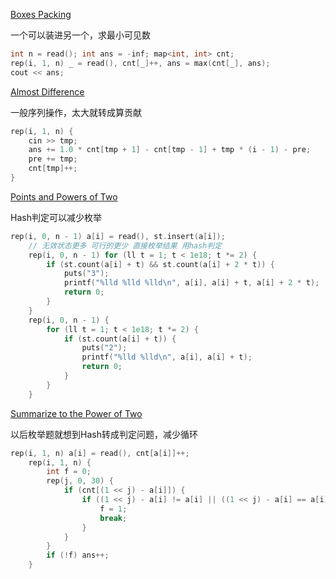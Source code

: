 [Boxes Packing](https://vjudge.net/problem/CodeForces-903C)

一个可以装进另一个，求最小可见数

```cpp
int n = read(); int ans = -inf; map<int, int> cnt;
rep(i, 1, n) _ = read(), cnt[_]++, ans = max(cnt[_], ans);
cout << ans;
```



[Almost Difference](https://vjudge.net/problem/CodeForces-903D)

一般序列操作，太大就转成算贡献

```cpp
rep(i, 1, n) {
    cin >> tmp;
    ans += 1.0 * cnt[tmp + 1] - cnt[tmp - 1] + tmp * (i - 1) - pre;
    pre += tmp;
    cnt[tmp]++;
}
```

[Points and Powers of Two](https://vjudge.net/problem/CodeForces-988D)

Hash判定可以减少枚举

```cpp
rep(i, 0, n - 1) a[i] = read(), st.insert(a[i]);
	// 无效状态更多 可行的更少 直接枚举结果 用hash判定
	rep(i, 0, n - 1) for (ll t = 1; t < 1e18; t *= 2) {
		if (st.count(a[i] + t) && st.count(a[i] + 2 * t)) {
			puts("3");
			printf("%lld %lld %lld\n", a[i], a[i] + t, a[i] + 2 * t);
			return 0;
		}
	}
	rep(i, 0, n - 1) {
		for (ll t = 1; t < 1e18; t *= 2) {
			if (st.count(a[i] + t)) {
				puts("2");
				printf("%lld %lld\n", a[i], a[i] + t);
				return 0;
			}
		}
	}
```

[Summarize to the Power of Two](https://vjudge.net/problem/CodeForces-1005C)

以后枚举题就想到Hash转成判定问题，减少循环

```cpp
rep(i, 1, n) a[i] = read(), cnt[a[i]]++;
	rep(i, 1, n) {
		int f = 0;
		rep(j, 0, 30) {
			if (cnt[(1 << j) - a[i]]) {
				if ((1 << j) - a[i] != a[i] || ((1 << j) - a[i] == a[i] && cnt[a[i]] > 1)) {
					f = 1;
					break;
				}
			}
		}
		if (!f) ans++;
	}
```

